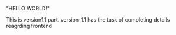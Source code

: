 "HELLO WORLD!"

This is version1.1 part. version-1.1 has the task of completing details reagrding frontend

